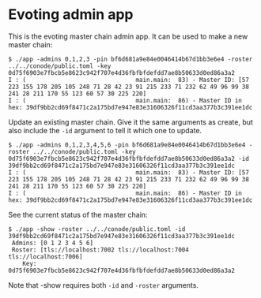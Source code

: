 # Evoting admin app

This is the evoting master chain admin app. It can be used to make a new master
chain:

```
$ ./app -admins 0,1,2,3 -pin bf6d681a9e84e0046414b67d1bb3e6e4 -roster ../../conode/public.toml -key 0d75f6903e7fbcb5e8623c942f707e4d36fbfbfdefdd7ae8b50633d0ed86a3a2
I : (                               main.main:  83) - Master ID: [57 223 155 178 205 105 248 71 28 42 23 91 215 233 71 232 62 49 96 99 38 241 28 211 170 55 123 60 57 30 225 220]
I : (                               main.main:  86) - Master ID in hex: 39df9bb2cd69f8471c2a175bd7e947e83e31606326f11cd3aa377b3c391ee1dc
```

Update an existing master chain. Give it the same arguments as create, but also include
the `-id` argument to tell it which one to update.

```
$ ./app -admins 0,1,2,3,4,5,6 -pin bf6d681a9e84e0046414b67d1bb3e6e4 -roster ../../conode/public.toml -key 0d75f6903e7fbcb5e8623c942f707e4d36fbfbfdefdd7ae8b50633d0ed86a3a2 -id 39df9bb2cd69f8471c2a175bd7e947e83e31606326f11cd3aa377b3c391ee1dc 
I : (                               main.main:  83) - Master ID: [57 223 155 178 205 105 248 71 28 42 23 91 215 233 71 232 62 49 96 99 38 241 28 211 170 55 123 60 57 30 225 220]
I : (                               main.main:  86) - Master ID in hex: 39df9bb2cd69f8471c2a175bd7e947e83e31606326f11cd3aa377b3c391ee1dc
```

See the current status of the master chain:

```
$ ./app -show -roster ../../conode/public.toml -id 39df9bb2cd69f8471c2a175bd7e947e83e31606326f11cd3aa377b3c391ee1dc 
 Admins: [0 1 2 3 4 5 6]
 Roster: [tls://localhost:7002 tls://localhost:7004 tls://localhost:7006]
    Key: 0d75f6903e7fbcb5e8623c942f707e4d36fbfbfdefdd7ae8b50633d0ed86a3a2
```

Note that -show requires both `-id` and `-roster` arguments.
